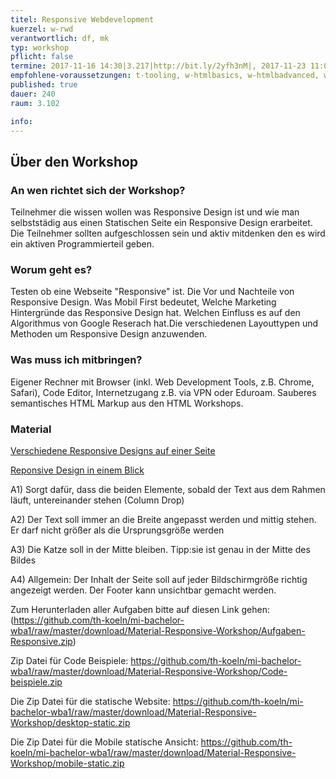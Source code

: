 ```yaml
---
titel: Responsive Webdevelopment
kuerzel: w-rwd
verantwortlich: df, mk
typ: workshop
pflicht: false
termine: 2017-11-16 14:30|3.217|http://bit.ly/2yfh3nM|, 2017-11-23 11:00|3.217||
empfohlene-voraussetzungen: t-tooling, w-htmlbasics, w-htmlbadvanced, w-cssbasics, w-cssadvanced
published: true
dauer: 240
raum: 3.102

info: 
--- 
```


## Über den Workshop

### An wen richtet sich der Workshop?
Teilnehmer die wissen wollen was Responsive Design ist und wie man selbststädig aus einen Statischen Seite ein Responsive Design erarbeitet. Die Teilnehmer sollten aufgeschlossen sein und aktiv mitdenken den es wird ein aktiven Programmierteil geben.
### Worum geht es?
Testen ob eine Webseite "Responsive" ist. Die Vor und Nachteile von Responsive Design. Was Mobil First bedeutet, Welche Marketing Hintergründe das Responsive Design hat. Welchen Einfluss es auf den Algorithmus von Google Reserach hat.Die verschiedenen Layouttypen und Methoden um Responsive Design anzuwenden.

### Was muss ich mitbringen?
Eigener Rechner mit Browser (inkl. Web Development Tools, z.B. Chrome, Safari), Code Editor, Internetzugang z.B. via VPN oder Eduroam.
Sauberes semantisches HTML Markup aus den HTML Workshops.

### Material
[Verschiedene Responsive Designs auf einer Seite ](https://bradfrost.github.io/this-is-responsive/patterns.html)

[Reponsive Design in einem Blick](https://www.responsive-webdesign.mobi/was-ist-responsive-webdesign/)

A1) Sorgt dafür, dass die beiden Elemente, sobald der Text aus dem Rahmen läuft, untereinander stehen (Column Drop)

A2) Der Text soll immer an die Breite angepasst werden und mittig stehen. Er darf nicht größer als die Ursprungsgröße werden

A3) Die Katze soll in der Mitte bleiben. Tipp:sie ist genau in der Mitte des Bildes

A4) Allgemein: Der Inhalt der Seite soll auf jeder Bildschirmgröße richtig angezeigt werden. Der Footer kann unsichtbar gemacht werden.

Zum Herunterladen aller Aufgaben bitte auf diesen Link gehen:
(https://github.com/th-koeln/mi-bachelor-wba1/raw/master/download/Material-Responsive-Workshop/Aufgaben-Responsive.zip)

Zip Datei für Code Beispiele: 
https://github.com/th-koeln/mi-bachelor-wba1/raw/master/download/Material-Responsive-Workshop/Code-beispiele.zip

Die Zip Datei für die statische Website:
https://github.com/th-koeln/mi-bachelor-wba1/raw/master/download/Material-Responsive-Workshop/desktop-static.zip

Die Zip Datei für die Mobile statische Ansicht:
 https://github.com/th-koeln/mi-bachelor-wba1/raw/master/download/Material-Responsive-Workshop/mobile-static.zip




